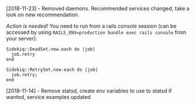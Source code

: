 [2018-11-23] - Removed daemons. Recommended services changed, take a look on new recommendation.

*Action is needed!* You need to run from a rails console session (can be accessed by using `RAILS_ENV=production bundle exec rails console` from your server):

```
Sidekiq::DeadSet.new.each do |job|
  job.retry
end

Sidekiq::RetrySet.new.each do |job|
  job.retry;
end
```

[2018-11-14] - Remove statsd, create env variables to use to statsd if wanted, service examples updated

